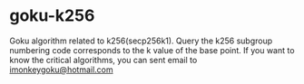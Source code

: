 # goku-k256
Goku algorithm related to k256(secp256k1).
Query the k256 subgroup numbering code corresponds to the k value of the base point. 
If you want to know the critical algorithms, you can sent email to imonkeygoku@hotmail.com
